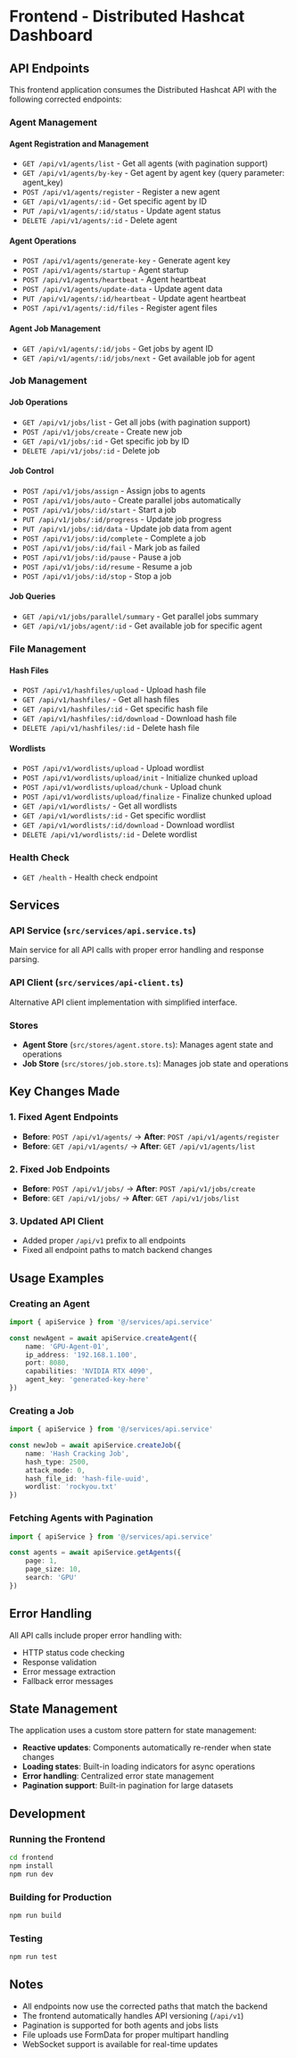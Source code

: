 # Frontend - Distributed Hashcat Dashboard

## API Endpoints

This frontend application consumes the Distributed Hashcat API with the following corrected endpoints:

### Agent Management

#### Agent Registration and Management
- `GET /api/v1/agents/list` - Get all agents (with pagination support)
- `GET /api/v1/agents/by-key` - Get agent by agent key (query parameter: agent_key)
- `POST /api/v1/agents/register` - Register a new agent
- `GET /api/v1/agents/:id` - Get specific agent by ID
- `PUT /api/v1/agents/:id/status` - Update agent status
- `DELETE /api/v1/agents/:id` - Delete agent

#### Agent Operations
- `POST /api/v1/agents/generate-key` - Generate agent key
- `POST /api/v1/agents/startup` - Agent startup
- `POST /api/v1/agents/heartbeat` - Agent heartbeat
- `POST /api/v1/agents/update-data` - Update agent data
- `PUT /api/v1/agents/:id/heartbeat` - Update agent heartbeat
- `POST /api/v1/agents/:id/files` - Register agent files

#### Agent Job Management
- `GET /api/v1/agents/:id/jobs` - Get jobs by agent ID
- `GET /api/v1/agents/:id/jobs/next` - Get available job for agent

### Job Management

#### Job Operations
- `GET /api/v1/jobs/list` - Get all jobs (with pagination support)
- `POST /api/v1/jobs/create` - Create new job
- `GET /api/v1/jobs/:id` - Get specific job by ID
- `DELETE /api/v1/jobs/:id` - Delete job

#### Job Control
- `POST /api/v1/jobs/assign` - Assign jobs to agents
- `POST /api/v1/jobs/auto` - Create parallel jobs automatically
- `POST /api/v1/jobs/:id/start` - Start a job
- `PUT /api/v1/jobs/:id/progress` - Update job progress
- `PUT /api/v1/jobs/:id/data` - Update job data from agent
- `POST /api/v1/jobs/:id/complete` - Complete a job
- `POST /api/v1/jobs/:id/fail` - Mark job as failed
- `POST /api/v1/jobs/:id/pause` - Pause a job
- `POST /api/v1/jobs/:id/resume` - Resume a job
- `POST /api/v1/jobs/:id/stop` - Stop a job

#### Job Queries
- `GET /api/v1/jobs/parallel/summary` - Get parallel jobs summary
- `GET /api/v1/jobs/agent/:id` - Get available job for specific agent

### File Management

#### Hash Files
- `POST /api/v1/hashfiles/upload` - Upload hash file
- `GET /api/v1/hashfiles/` - Get all hash files
- `GET /api/v1/hashfiles/:id` - Get specific hash file
- `GET /api/v1/hashfiles/:id/download` - Download hash file
- `DELETE /api/v1/hashfiles/:id` - Delete hash file

#### Wordlists
- `POST /api/v1/wordlists/upload` - Upload wordlist
- `POST /api/v1/wordlists/upload/init` - Initialize chunked upload
- `POST /api/v1/wordlists/upload/chunk` - Upload chunk
- `POST /api/v1/wordlists/upload/finalize` - Finalize chunked upload
- `GET /api/v1/wordlists/` - Get all wordlists
- `GET /api/v1/wordlists/:id` - Get specific wordlist
- `GET /api/v1/wordlists/:id/download` - Download wordlist
- `DELETE /api/v1/wordlists/:id` - Delete wordlist

### Health Check
- `GET /health` - Health check endpoint

## Services

### API Service (`src/services/api.service.ts`)
Main service for all API calls with proper error handling and response parsing.

### API Client (`src/services/api-client.ts`)
Alternative API client implementation with simplified interface.

### Stores
- **Agent Store** (`src/stores/agent.store.ts`): Manages agent state and operations
- **Job Store** (`src/stores/job.store.ts`): Manages job state and operations

## Key Changes Made

### 1. Fixed Agent Endpoints
- **Before**: `POST /api/v1/agents/` → **After**: `POST /api/v1/agents/register`
- **Before**: `GET /api/v1/agents/` → **After**: `GET /api/v1/agents/list`

### 2. Fixed Job Endpoints
- **Before**: `POST /api/v1/jobs/` → **After**: `POST /api/v1/jobs/create`
- **Before**: `GET /api/v1/jobs/` → **After**: `GET /api/v1/jobs/list`

### 3. Updated API Client
- Added proper `/api/v1` prefix to all endpoints
- Fixed all endpoint paths to match backend changes

## Usage Examples

### Creating an Agent
```typescript
import { apiService } from '@/services/api.service'

const newAgent = await apiService.createAgent({
    name: 'GPU-Agent-01',
    ip_address: '192.168.1.100',
    port: 8080,
    capabilities: 'NVIDIA RTX 4090',
    agent_key: 'generated-key-here'
})
```

### Creating a Job
```typescript
import { apiService } from '@/services/api.service'

const newJob = await apiService.createJob({
    name: 'Hash Cracking Job',
    hash_type: 2500,
    attack_mode: 0,
    hash_file_id: 'hash-file-uuid',
    wordlist: 'rockyou.txt'
})
```

### Fetching Agents with Pagination
```typescript
import { apiService } from '@/services/api.service'

const agents = await apiService.getAgents({
    page: 1,
    page_size: 10,
    search: 'GPU'
})
```

## Error Handling

All API calls include proper error handling with:
- HTTP status code checking
- Response validation
- Error message extraction
- Fallback error messages

## State Management

The application uses a custom store pattern for state management:
- **Reactive updates**: Components automatically re-render when state changes
- **Loading states**: Built-in loading indicators for async operations
- **Error handling**: Centralized error state management
- **Pagination support**: Built-in pagination for large datasets

## Development

### Running the Frontend
```bash
cd frontend
npm install
npm run dev
```

### Building for Production
```bash
npm run build
```

### Testing
```bash
npm run test
```

## Notes

- All endpoints now use the corrected paths that match the backend
- The frontend automatically handles API versioning (`/api/v1`)
- Pagination is supported for both agents and jobs lists
- File uploads use FormData for proper multipart handling
- WebSocket support is available for real-time updates
